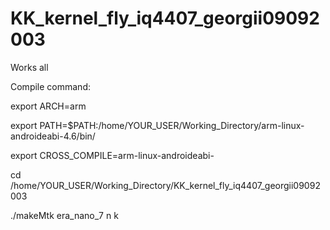 # KK_kernel_fly_iq4407_georgii09092003
Works all

Compile command:

export ARCH=arm

export PATH=$PATH:/home/YOUR_USER/Working_Directory/arm-linux-androideabi-4.6/bin/

export CROSS_COMPILE=arm-linux-androideabi-

cd /home/YOUR_USER/Working_Directory/KK_kernel_fly_iq4407_georgii09092003

./makeMtk era_nano_7 n k
